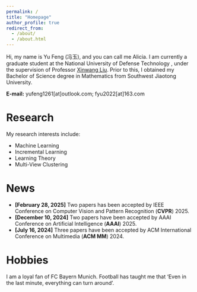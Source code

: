 ```yaml
---
permalink: /
title: "Homepage"
author_profile: true
redirect_from: 
  - /about/
  - /about.html
---
```


<!--This is the front page of a website that is powered by the [Academic Pages template](https://github.com/academicpages/academicpages.github.io) and hosted on GitHub pages. [GitHub pages](https://pages.github.com) is a free service in which websites are built and hosted from code and data stored in a GitHub repository, automatically updating when a new commit is made to the repository. This template was forked from the [Minimal Mistakes Jekyll Theme](https://mmistakes.github.io/minimal-mistakes/) created by Michael Rose, and then extended to support the kinds of content that academics have: publications, talks, teaching, a portfolio, blog posts, and a dynamically-generated CV. You can fork [this template](https://github.com/academicpages/academicpages.github.io) right now, modify the configuration and markdown files, add your own PDFs and other content, and have your own site for free, with no ads!-->

Hi, my name is Yu Feng (冯玉), and you can call me Alicia. I am currently a graduate student at the National University of Defense Technology , under the supervision of Professor [Xinwang Liu](https://xinwangliu.github.io). Prior to this, I obtained my Bachelor of Science degree in Mathematics from Southwest Jiaotong University.

**E-mail:**  yufeng1261[at]outlook.com; fyu2022[at]163.com

Research
======
<!--Like many other Jekyll-based GitHub Pages templates, Academic Pages makes you separate the website's content from its form. The content & metadata of your website are in structured markdown files, while various other files constitute the theme, specifying how to transform that content & metadata into HTML pages. You keep these various markdown (.md), YAML (.yml), HTML, and CSS files in a public GitHub repository. Each time you commit and push an update to the repository, the [GitHub pages](https://pages.github.com/) service creates static HTML pages based on these files, which are hosted on GitHub's servers free of charge.-->

My research interests include:
- Machine Learning
- Incremental Learning
- Learning Theory
- Multi-View Clustering


News
======
- **[February 28, 2025]** Two papers has been accepted by IEEE Conference on Computer Vision and Pattern Recognition (**CVPR**) 2025.
- **[December 10, 2024]** Two papers have been accepted by AAAI Conference on Artificial Intelligence (**AAAI**) 2025.
- **[July 16, 2024]** Three papers have been accepted by ACM International Conference on Multimedia (**ACM MM**) 2024.


Hobbies
======
I am a loyal fan of FC Bayern Munich. Football has taught me that ‘Even in the last minute, everything can turn around’.

